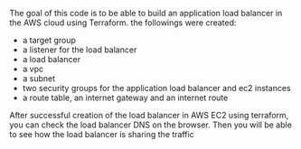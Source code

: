 The goal of this code is to be able to build an application load balancer in the AWS cloud using Terraform.
the followings were created:
- a target group
- a listener for the load balancer
- a load balancer
- a vpc
- a subnet
- two security groups for the application load balancer and ec2 instances
- a route table, an internet gateway and an internet route

After successful creation of the load balancer in AWS EC2 using terraform, you can check the load balancer DNS on the browser. Then you will be able to see how the load balancer is sharing the traffic 
